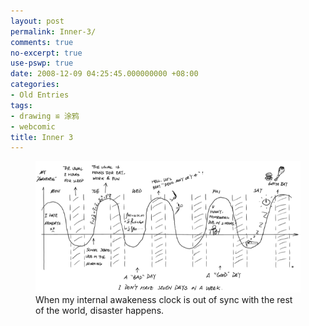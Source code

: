 ```yaml
---
layout: post
permalink: Inner-3/
comments: true
no-excerpt: true
use-pswp: true
date: 2008-12-09 04:25:45.000000000 +08:00
categories:
- Old Entries
tags:
- drawing ≌ 涂鸦
- webcomic
title: Inner 3
---
```


<div class="imgDisplay monod" style="max-width: 600px;" itemscope itemtype="http://schema.org/ImageGallery">
  <figure itemprop="associatedMedia" itemscope itemtype="http://schema.org/ImageObject">
    <a href="/assets/old/Inner3-1840x911.jpg" itemprop="contentUrl" data-size="1840x911" >
    <img src="/assets/old/Inner3-600x297.jpg" itemprop="thumbnail" 
      title="When my internal awakeness clock is out of sync with the rest of the world, disaster happens." 
      alt="When my internal awakeness clock is out of sync with the rest of the world, disaster happens." />
    </a>
    <figcaption itemprop="caption description">When my internal awakeness clock is out of sync with the rest of the world, disaster happens.</figcaption>
  </figure>
</div>

